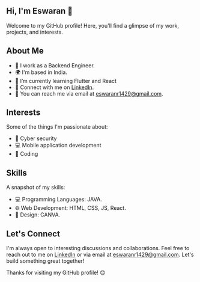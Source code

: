 ## Hi, I'm Eswaran 👋

Welcome to my GitHub profile! Here, you'll find a glimpse of my work, projects, and interests.

## About Me

- 💼 I work as a Backend Engineer.
- 🌍 I'm based in India.
- 🌱 I’m currently learning Flutter and React
- 🔗 Connect with me on [LinkedIn](https://www.linkedin.com/authwall?trk=bf&trkInfo=AQGNosfZAKBBKwAAAYsdOQTwFiruAzkajxDUFAkbr9Y1qrjJR15p6TtQ3T5tzontB6ddfSOzKBeKrH4N-gVo_j8vuCe4-37pA5Tj9HgS9kf5IAqE5k9KSULDLiz4o6bZeuPRGZw=&original_referer=&sessionRedirect=https%3A%2F%2Fwww.linkedin.com%2Fin%2Feswaran-r-a85545235%3Futm_source%3Dshare%26utm_campaign%3Dshare_via%26utm_content%3Dprofile%26utm_medium%3Dandroid_app).
- 📧 You can reach me via email at eswaranr1429@gmail.com.


## Interests

Some of the things I'm passionate about:

- 🚀 Cyber security
- 💻 Mobile application development
- 🎨 Coding

## Skills

A snapshot of my skills:

- 💻 Programming Languages: JAVA.
- 🌐 Web Development: HTML, CSS, JS, React.
- 🎨 Design: CANVA.

## Let's Connect

I'm always open to interesting discussions and collaborations. Feel free to reach out to me on [LinkedIn](https://www.linkedin.com/authwall?trk=bf&trkInfo=AQGNosfZAKBBKwAAAYsdOQTwFiruAzkajxDUFAkbr9Y1qrjJR15p6TtQ3T5tzontB6ddfSOzKBeKrH4N-gVo_j8vuCe4-37pA5Tj9HgS9kf5IAqE5k9KSULDLiz4o6bZeuPRGZw=&original_referer=&sessionRedirect=https%3A%2F%2Fwww.linkedin.com%2Fin%2Feswaran-r-a85545235%3Futm_source%3Dshare%26utm_campaign%3Dshare_via%26utm_content%3Dprofile%26utm_medium%3Dandroid_app) or via email at eswaranr1429@gmail.com. Let's build something great together!

Thanks for visiting my GitHub profile! 😊
